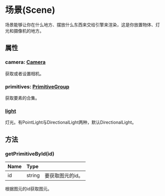 # 场景(Scene)

场景能够让你在什么地方、摆放什么东西来交给引擎来渲染，这是你放置物体、灯光和摄像机的地方。

## 属性

### camera: [Camera](./Camera.md)

获取或者设置相机。

### primitives: [PrimitiveGroup](../primitive/PrimitiveGroup.md)

获取要素的合集。

### **[light]()**

灯光。有PointLight与DirectionalLight两种，默认DirectionalLight。

## 方法

### getPrimitiveById(id) 

| Name | Type   |                  |
| :--- | :----- | :--------------- |
| id   | string | 要获取图元的id。 |

根据图元的id获取图元。
